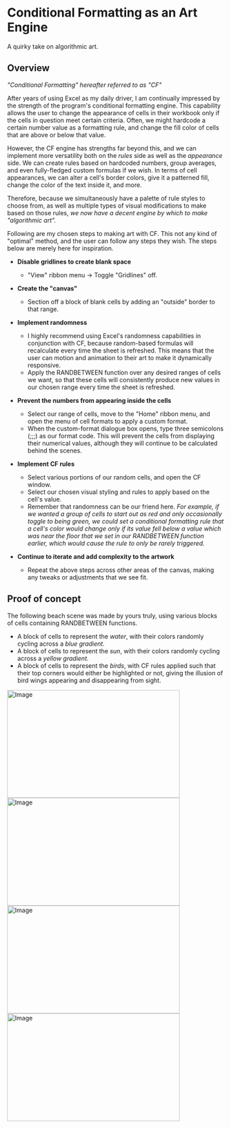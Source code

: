# **Conditional Formatting as an Art Engine**

A quirky take on algorithmic art.

## Overview

_"Conditional Formatting" hereafter referred to as "CF"_

After years of using Excel as my daily driver, I am continually impressed by the strength of the program's conditional formatting engine. This capability allows the user to change the appearance of cells in their workbook only if the cells in question meet certain criteria. Often, we might hardcode a certain number value as a formatting rule, and change the fill color of cells that are above or below that value.

However, the CF engine has strengths far beyond this, and we can implement more versatility both on the _rules_ side as well as the _appearance_ side. We can create rules based on hardcoded numbers, group averages, and even fully-fledged custom formulas if we wish. In terms of cell appearances, we can alter a cell's border colors, give it a patterned fill, change the color of the text inside it, and more. 

Therefore, because we simultaneously have a palette of rule styles to choose from, as well as multiple types of visual modifications to make based on those rules, _we now have a decent engine by which to make "algorithmic art"._

Following are my chosen steps to making art with CF. This not any kind of "optimal" method, and the user can follow any steps they wish. The steps below are merely here for inspiration.

- **Disable gridlines to create blank space**
    - "View" ribbon menu -> Toggle "Gridlines" off.

- **Create the "canvas"**
    - Section off a block of blank cells by adding an "outside" border to that range.

- **Implement randomness**
    - I highly recommend using Excel's randomness capabilities in conjunction with CF, because random-based formulas will recalculate every time the sheet is refreshed. This means that the user can motion and animation to their art to make it dynamically responsive.
    - Apply the RANDBETWEEN function over any desired ranges of cells we want, so that these cells will consistently produce new values in our chosen range every time the sheet is refreshed.

- **Prevent the numbers from appearing inside the cells**
    - Select our range of cells, move to the "Home" ribbon menu, and open the menu of cell formats to apply a custom format.
    - When the custom-format dialogue box opens, type three semicolons (;;;) as our format code. This will prevent the cells from displaying their numerical values, although they will continue to be calculated behind the scenes.

- **Implement CF rules**
    - Select various portions of our random cells, and open the CF window.
    - Select our chosen visual styling and rules to apply based on the cell's value.
    - Remember that randomness can be our friend here. _For example, if we wanted a group of cells to start out as red and only occasionally toggle to being green, we could set a conditional formatting rule that a cell's color would change only if its value fell below a value which was near the floor that we set in our RANDBETWEEN function earlier, which would cause the rule to only be rarely triggered._

- **Continue to iterate and add complexity to the artwork**
    - Repeat the above steps across other areas of the canvas, making any tweaks or adjustments that we see fit.

## Proof of concept

The following beach scene was made by yours truly, using various blocks of cells containing RANDBETWEEN functions.
- A block of cells to represent the _water_, with their colors randomly cycling across a _blue gradient._
- A block of cells to represent the _sun_, with their colors randomly cycling across a _yellow gradient._
- A block of cells to represent the _birds_, with CF rules applied such that their top corners would either be highlighted or not, giving the illusion of bird wings appearing and disappearing from sight.

<img width="400" height="250" alt="Image" src="https://github.com/user-attachments/assets/e96fb603-cc6b-41aa-8b72-773ce140fa53" />

<img width="400" height="250" alt="Image" src="https://github.com/user-attachments/assets/ba3fbfe2-441a-49be-a07f-c9843d5d6b2a" />

<img width="400" height="250" alt="Image" src="https://github.com/user-attachments/assets/cb615946-a351-4076-9feb-922b01ef5d0b" />

<img width="400" height="250" alt="Image" src="https://github.com/user-attachments/assets/c04882f3-c086-4245-9602-e35ff68cb523" />

